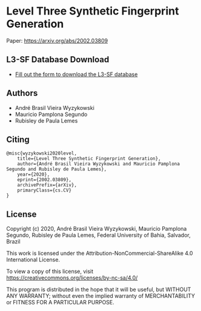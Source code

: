 # Level Three Synthetic Fingerprint Generation
Paper: https://arxiv.org/abs/2002.03809

## L3-SF Database Download

- <a href="https://forms.gle/2nLcLQKCsx8xnpJh6?hl=en">Fill out the form to download the L3-SF database</a>

## Authors

- André Brasil Vieira Wyzykowski
- Mauricio Pamplona Segundo
- Rubisley de Paula Lemes

## Citing

```
@misc{wyzykowski2020level,
    title={Level Three Synthetic Fingerprint Generation},
    author={André Brasil Vieira Wyzykowski and Mauricio Pamplona Segundo and Rubisley de Paula Lemes},
    year={2020},
    eprint={2002.03809},
    archivePrefix={arXiv},
    primaryClass={cs.CV}
}
 ```

## License
 
Copyright (c) 2020, André Brasil Vieira Wyzykowski, Mauricio Pamplona Segundo, Rubisley de Paula Lemes, Federal University of Bahia, Salvador, Brazil

This work is licensed under the Attribution-NonCommercial-ShareAlike 4.0 International License. 

To view a copy of this license, visit https://creativecommons.org/licenses/by-nc-sa/4.0/

This program is distributed in the hope that it will be useful,
but WITHOUT ANY WARRANTY; without even the implied warranty of
MERCHANTABILITY or FITNESS FOR A PARTICULAR PURPOSE.
